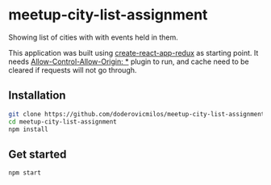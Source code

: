 # meetup-city-list-assignment
Showing  list of cities with with events held in them.


This application was built using [create-react-app-redux](https://github.com/notrab/create-react-app-redux) as starting point. 
It needs [ Allow-Control-Allow-Origin: *](https://chrome.google.com/webstore/detail/allow-control-allow-origi/nlfbmbojpeacfghkpbjhddihlkkiljbi?hl=en) plugin to run, and cache need to be cleared if requests will not go through. 


## Installation

```bash
git clone https://github.com/doderovicmilos/meetup-city-list-assignment.git
cd meetup-city-list-assignment
npm install
```

## Get started

```bash
npm start
```

  
